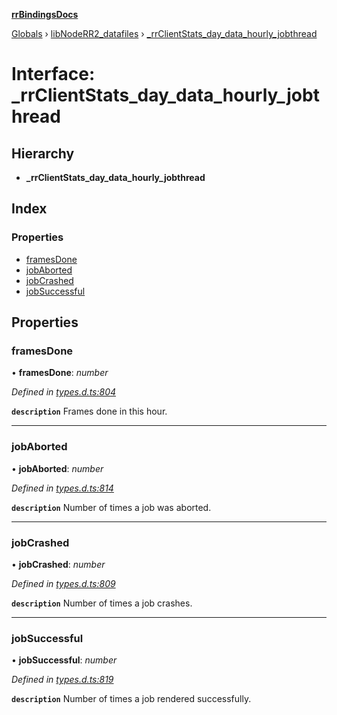 **[rrBindingsDocs](../README.md)**

[Globals](../README.md) › [libNodeRR2_datafiles](../modules/libnoderr2_datafiles.md) › [_rrClientStats_day_data_hourly_jobthread](libnoderr2_datafiles._rrclientstats_day_data_hourly_jobthread.md)

# Interface: _rrClientStats_day_data_hourly_jobthread

## Hierarchy

* **_rrClientStats_day_data_hourly_jobthread**

## Index

### Properties

* [framesDone](libnoderr2_datafiles._rrclientstats_day_data_hourly_jobthread.md#framesdone)
* [jobAborted](libnoderr2_datafiles._rrclientstats_day_data_hourly_jobthread.md#jobaborted)
* [jobCrashed](libnoderr2_datafiles._rrclientstats_day_data_hourly_jobthread.md#jobcrashed)
* [jobSuccessful](libnoderr2_datafiles._rrclientstats_day_data_hourly_jobthread.md#jobsuccessful)

## Properties

###  framesDone

• **framesDone**: *number*

*Defined in [types.d.ts:804](https://github.com/Novalis15/rrBindings/blob/33d8d78/nodeJS/win64/v6/types.d.ts#L804)*

**`description`** Frames done in this hour.

___

###  jobAborted

• **jobAborted**: *number*

*Defined in [types.d.ts:814](https://github.com/Novalis15/rrBindings/blob/33d8d78/nodeJS/win64/v6/types.d.ts#L814)*

**`description`** Number of times a job was aborted.

___

###  jobCrashed

• **jobCrashed**: *number*

*Defined in [types.d.ts:809](https://github.com/Novalis15/rrBindings/blob/33d8d78/nodeJS/win64/v6/types.d.ts#L809)*

**`description`** Number of times a job crashes.

___

###  jobSuccessful

• **jobSuccessful**: *number*

*Defined in [types.d.ts:819](https://github.com/Novalis15/rrBindings/blob/33d8d78/nodeJS/win64/v6/types.d.ts#L819)*

**`description`** Number of times a job rendered successfully.